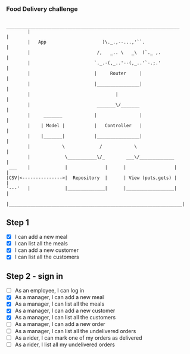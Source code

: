 ### Food Delivery challenge

```
         _________________________________________________________________
        |                                                                 |
        |   App                     )\._.,--...,'``.                      |
        |                         /,   _.. \   _\  (`._ ,.                |
        |                        `._.-(,_..'--(,_..'`-.;.'                |
        |                        |     Router     |                       |
        |                        |________________|                       |
        |                                |                                |
        |                         _______\/_______                        |
        |     _______            |                |                       |
        |    | Model |           |   Controller   |                       |
        |    |_______|           |________________|                       |
        |            \             /            \                         |
        |             \___________\/_        ___\/_____________           |
 ___    |             |              |      |                  |          |
|CSV|<--------------->|  Repository  |      | View (puts,gets) |          |
'---'   |             |______________|      |__________________|          |
        |_________________________________________________________________|
```

## Step 1 
- [X] I can add a new meal
- [X] I can list all the meals
- [X] I can add a new customer
- [X] I can list all the customers

## Step 2 - sign in
- [ ] As an employee, I can log in
- [X] As a manager, I can add a new meal
- [X] As a manager, I can list all the meals
- [X] As a manager, I can add a new customer
- [X] As a manager, I can list all the customers
- [ ] As a manager, I can add a new order
- [ ] As a manager, I can list all the undelivered orders
- [ ] As a rider, I can mark one of my orders as delivered
- [ ] As a rider, I list all my undelivered orders
